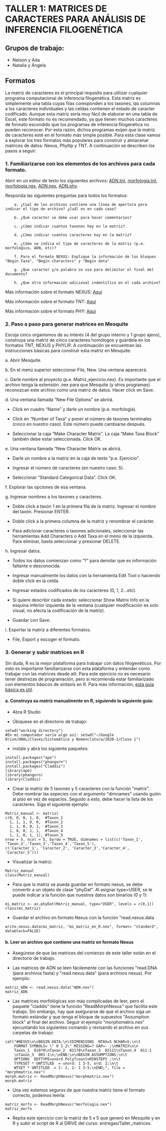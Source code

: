 # TALLER 1: MATRICES DE CARACTERES PARA ANÁLISIS DE INFERENCIA FILOGENÉTICA

## Grupos de trabajo:

- Nelson y Ada
- Natalia y Ángela

## Formatos

La matriz de caracteres es el principal requisito para utilizar cualquier programa computacional de inferencia filogenética. Esta matriz es simplemente una tabla cuyas filas coresponden a los taxones, las columnas a los caracteres individuales y las celdas contienen el estado de caracter codificado. Aunque esta matriz sería muy fácil de elaborar en una tabla de Excel, este formato no es recomendado, ya que tienen muchos caracteres de formato escondido que los programas de inferencia filogenética no pueden reconocer. Por esta razón, dichos programas exijen que la matriz de caracteres esté en el formato más simple posible. Para esta clase vamos a explorar los tres formatos más populares para construir y almacenar matrices de datos: Nexus, Phyllip y TNT. A continuación se describen los pasos a seguir:

### 1. Familiarizarse con los elementos de los archivos para cada formato.

Abrir en un editor de texto los siguientes archivos: [ADN.tnt](/clase_1/ADN.tnt), [morfologia.tnt](/clase_1/morfologia.tnt), [morfologia.nex](/clase_1/morfologia.nex), [ADN.nex](/clase_1/ADN.nex), [ADN.phy](/clase_1/ADN.phy).

Responda las siguientes preguntas para todos los formatos:

        a. ¿Cual de los archivos contiene una línea de apertura para indicar el tipo de archivo? ¿Cuál es en cada caso?

        b. ¿Qué caracter se debe usar para hacer comentarios?

        c. ¿Cómo indicar cuantos taxones hay en la matriz?

        d. ¿Cómo indicar cuantos caracteres hay en la matriz?

        e. ¿Cómo se indica el tipo de caracteres de la matriz (p.e. morfológico, ADN, etc)?

        f. Para el formato NEXUS: Explique la información de los bloques "Begin Taxa", "Begin characters" y "Begin data"

        g. ¿Que caracter y/o palabra se usa para delimitar el final del documento? 

        h. ¿Que otra información adicional indentificó en el cada archivo?


Más información sobre el formato NEXUS: [Aquí](http://informatics.nescent.org/w/images/8/8b/NEXUS_Final.pdf)

Más información sobre el formato TNT: [Aquí](http://phylo.wikidot.com/tnt-htm)

Más información sobre el formato PHY: [Aquí](http://evolution.genetics.washington.edu/phylip/doc/main.html#inputfiles)


### 2. Paso a paso para generar matrices en Mesquite

Escoja cinco organismos de su interés (4 del grupo interno y 1 grupo ajeno), construya una matriz de cinco caracteres homólogos y guárdela en los formatos TNT, NEXUS y PHYLIP. A continuación se encuentran las instrucciones básicas para construir esta matriz en Mesquite:

a. Abrir Mesquite.

b. En el menú superior seleccionar File, New. Una ventana aparecerá.

c. Darle nombre al proyecto (p.e. Matriz_ejercicio.nex). Es importante que el archivo tenga la extensión .nex para que Mesquite (y otros programas) reconozcan este archivo como una matriz de datos. Hacer click en Save.

d. Una ventana llamada “New File Options” se abrirá.

   - Click en cuadro “Name” y darle un nombre (p.e. morfología).
   
   - Click en “Number of Taxa” y poner el número de taxones terminales (cinco en nuestro caso). Este número puede cambiarse después.
   
   - Seleccionar la caja “Make Character Matrix”. La caja “Make Taxa Block” también debe estar seleccionada. Click OK.
   
e. Una ventana llamada “New Character Matrix se abrirá.

   - Darle un nombre a la matriz en la caja de texto “p.e. Ejercicio”.
   
   - Ingresar el número de caracteres (en nuestro caso: 5).

   - Seleccionar “Standard Categorical Data”. Click OK.

f. Explorar las opciones de esa ventana.

g. Ingresar nombres a los taxones y caracteres.

   - Doble click a taxón 1 en la primera fila de la matriz. Ingresar el nombre del taxón. Presionar ENTER.
   
   - Doble click a la primera columna de la matriz y renombrar el carácter.
   
   - Para adicionar caracteres o taxones adicionales, seleccionar las herramientas Add Characters o Add Taxa en el menú de la izquierda. Para eliminar, basta seleccionar y presionar DELETE.
   
h. Ingresar datos.

   - Todos los datos comienzan como “?” para denotar que es información faltante o desconocida.
   
   - Ingresar manualmente los datos con la herramienta Edit Tool o haciendo doble click en la celda.
   
   - Ingresar estados codificados de los caracteres (0, 1, 2…etc).
   
   - Si quiere describir cada estado: seleccionar Show Matrix Info en la esquina inferior izquierda de la ventana (cualquier modificación es solo visual, no afecta la codificación de la matriz).
   
   - Guardar con Save.
   
i. Exportar la matriz a diferentes formatos.

   - File, Export y escoger el formato.

### 3. Generar y subir matrices en R

Sin duda, R es la mejor plataforma para trabajar con datos filogenéticos. Por esto es importante familiarizarse con esta plataforma y entender como trabajar con las matrices desde allí. Para este ejercicio no es necesario tener destrezas de programación, pero si recomienda estar familiarizado con elementos básicos de sintaxis en R. Para más información, [esta guía básica es útil](https://cran.r-project.org/doc/contrib/rdebuts_es.pdf).

#### a. Construya su matriz manualmente en R, siguiendo la siguiente guía:

- Abra R Studio

- Úbiquese en el directorio de trabajo:

```
setwd("working directory")
#En mi computador sería algo así: setwd("~/Google Drive/UNAL/Clases/Sistemática y Nomenclatura/2020-1/Clase 1")

```

- instale y abra los siguiente paquetes:

```
install.packages("ape")
install.packages("phangorn")
install.packages("Claddis")
library(ape)
library(phangorn)
library(Claddis)

```

- Crear la matriz de 5 taxones y 5 caracteres con la función "matrix". Debe nombrar las especies con el argumento "dimnames" usando guión al piso en vez de espacios. Seguido a esto, debe hacer la lista de los caracteres. Siga el siguiente ejemplo:

```
Matriz_manual <- matrix(
c(0, 0, 0, 1, 0,  #Taxon_1
  1, 1, 1, 0, 0,  #Taxon_2
  1, 1, 0, 0, 1,  #Taxon_3
  1, 0, 0, 1, 1,  #Taxon_4
  1, 1, 0, 1, 1), #Taxon_5
nrow = 5, ncol = 5, byrow = TRUE, dimnames = list(c('Taxon_1', 'Taxon_2','Taxon_3','Taxon_4','Taxon_5'),
c('Caracter_1', 'Caracter_2', 'Caracter_3','Caracter_4', 'Caracter_5')))

```

- Visualizar la matriz:

```
Matriz_manual
class(Matriz_manual)
```

- Para que la matriz se pueda guardar en formato nexus, se debe convertir a un objeto de clase "phyDat". Al asignar type=USER, se le puede indicar a la función que nuestros datos son binarios (0 y 1):

```
mi_matriz <- as.phyDat(Matriz_manual, type="USER", levels = c(0,1))
class(mi_matriz)

```

- Guardar el archivo en formato Nexus con la función "read.nexus.data

```
write.nexus.data(mi_matriz, "mi_matriz_en_R.nex", format= "standard", datablock=FALSE)
```


#### b. Leer un archivo que contiene una matriz en formato Nexus

- Asegúrese de que las matrices del comienzo de este taller están en el directorio de trabajo.

- Las matrices de ADN se leen fácilemente con las funciones "read.DNA (para archivos fasta) y "read.nexus.data" (para archivos nexus). Por ejemplo: 

```
matriz_ADN <- read.nexus.data("ADN.nex")
matriz_ADN

```

- Las matrices morfológicas son más complicadas de leer, pero el paquete "claddis" tiene la función "ReadMorphNexus" que facilita este trabajo. Sin embargo, hay que asegurarse de que el archivo siga un formato estándar y que tenga el bloque de supuestos "Assumption block" al final del archivo. Seguir el ejemplo "morphomatrix.nex" ejecuntando los siguientes comando y revisando el archivo en sus carpetas de trabajo:

```
cat("#NEXUS\n\nBEGIN DATA;\n\tDIMENSIONS  NTAX=5 NCHAR=5;\n\t
    FORMAT SYMBOLS= \" 0 1 2\" MISSING=? GAP=- ;\nMATRIX\n\n
    Taxon_1  010?0\nTaxon_2  021?0\nTaxon_3  02111\nTaxon_4  011-1
    \nTaxon_5  001-1\n;\nEND;\n\nBEGIN ASSUMPTIONS;\n\t
    OPTIONS  DEFTYPE=unord PolyTcount=MINSTEPS ;\n\t
    TYPESET * UNTITLED  = unord: 1 3-5, ord: 2;\n\t
    WTSET * UNTITLED  = 1: 2, 2: 1 3-5;\nEND;", file = "morphmatrix.nex")
morph.matrix <- ReadMorphNexus("morphmatrix.nex")
morph.matrix

```

- Una vez estemos seguros de que nuestra matriz tiene el formato correcto, podemos leerla:

```
matriz_morfo <- ReadMorphNexus("morfologia.nex")
matriz_morfo
```

- Repita este ejercicio con la matriz de 5 x 5 que generó en Mesquite y en R y subir el script de R al DRIVE del curso: entregas/Taller_matrices.





